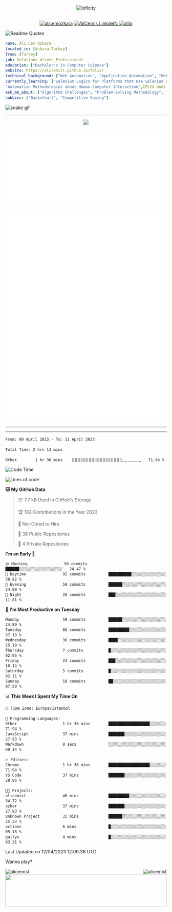 <p align="center">
<img alt="loficity" width="800px" src="https://github.com/HyunCafe/HyunCafe/raw/main/assests/loficity.gif"</img>
</p>
<p align="center">
<br/>
  <a href="https://www.buymeacoffee.com/alicemozkara"> <img src="https://cdn.buymeacoffee.com/buttons/v2/default-yellow.png" height="50" width="210" alt="alicemozkara" /></a>
<a href="https://www.linkedin.com/in/ali-cem-oz/">
  <img alt="AliCem's LinkdeIN" width="40px" src="https://user-images.githubusercontent.com/43545812/144035037-0f415fc7-9f96-4517-a370-ccc6e78a714b.png" />
  
</a>
<a href="https://www.leetcode.com/alilo" target="blank"><img src="https://raw.githubusercontent.com/rahuldkjain/github-profile-readme-generator/master/src/images/icons/Social/leet-code.svg" alt="alilo"  width="30px" /></a>

<br>
  
</p>

 ![Readme Quotes](https://quotes-github-readme.vercel.app/api?type=horizontal&theme=nord) 
  




```yaml
name: Ali Cem Özkara
located_in: [Ankara-Turkey]
from: [Turkey]
job: Solutions-driven Professional
education: ["Bachelor's in Computer Science"]
website: https://alicemist.github.io/folio/
technical_background: ["Web Automation", "Application Automation", "Web Technologies", "Cloud Technologies", "NLP Techniques"]
currently_learning: ["Selenium Logics for Platforms that Use Selenium Backend", 
"Automation Methodologies about Human-Computer Interaction",CPLEX modelling]
ask_me_about: ["Algorithm Challenges", "Problem-Solving Methodology", "Python", "Node.js", "React.js", "TypeScript","LeetCode"]
hobbies: ["Basketball", "Competitive Gaming"]
```

![snake gif](https://github.com/alicemist/alicemist/blob/output/github-contribution-grid-snake.svg)
<hr>
<p align="center">
  <img alig src="https://github-profile-trophy.vercel.app/?username=alicemist&column=6&rank=SSS,SS,S,AAA,AA,A,B,C" />
</p>



![Metrics](https://raw.githubusercontent.com/alicemist/alicemist/main/github-metrics.svg)

![Metrics](https://raw.githubusercontent.com/alicemist/alicemist/main/metrics.plugin.habits.charts.svg)
![Metrics](https://raw.githubusercontent.com/alicemist/alicemist/main/metrics.plugin.leetcode.svg)
<hr>

<hr>

<!--START_SECTION:WAKA-->

```text
From: 09 April 2023 - To: 11 April 2023

Total Time: 2 hrs 13 mins

Other        1 hr 36 mins    ⣿⣿⣿⣿⣿⣿⣿⣿⣿⣿⣿⣿⣿⣿⣿⣿⣿⣿⣀⣀⣀⣀⣀⣀⣀   71.94 %
```

<!--END_SECTION:WAKA-->
<!--START_SECTION:time-->
![Code Time](http://img.shields.io/badge/Code%20Time-3%20hrs%2029%20mins-blue)

![Lines of code](https://img.shields.io/badge/From%20Hello%20World%20I%27ve%20Written-49.9%20thousand%20lines%20of%20code-blue)

**🐱 My GitHub Data** 

> 📦 7.7 kB Used in GitHub's Storage 
 > 
> 🏆 163 Contributions in the Year 2023
 > 
> 🚫 Not Opted to Hire
 > 
> 📜 38 Public Repositories 
 > 
> 🔑 4 Private Repositories 
 > 
**I'm an Early 🐤** 

```text
🌞 Morning                58 commits          ██████░░░░░░░░░░░░░░░░░░░   24.47 % 
🌆 Daytime                92 commits          ██████████░░░░░░░░░░░░░░░   38.82 % 
🌃 Evening                59 commits          ██████░░░░░░░░░░░░░░░░░░░   24.89 % 
🌙 Night                  28 commits          ███░░░░░░░░░░░░░░░░░░░░░░   11.81 % 
```
📅 **I'm Most Productive on Tuesday** 

```text
Monday                   59 commits          ██████░░░░░░░░░░░░░░░░░░░   24.89 % 
Tuesday                  88 commits          █████████░░░░░░░░░░░░░░░░   37.13 % 
Wednesday                36 commits          ████░░░░░░░░░░░░░░░░░░░░░   15.19 % 
Thursday                 7 commits           █░░░░░░░░░░░░░░░░░░░░░░░░   02.95 % 
Friday                   24 commits          ███░░░░░░░░░░░░░░░░░░░░░░   10.13 % 
Saturday                 5 commits           █░░░░░░░░░░░░░░░░░░░░░░░░   02.11 % 
Sunday                   18 commits          ██░░░░░░░░░░░░░░░░░░░░░░░   07.59 % 
```


📊 **This Week I Spent My Time On** 

```text
🕑︎ Time Zone: Europe/Istanbul

💬 Programming Languages: 
Other                    1 hr 36 mins        ██████████████████░░░░░░░   71.94 % 
JavaScript               37 mins             ███████░░░░░░░░░░░░░░░░░░   27.93 % 
Markdown                 0 secs              ░░░░░░░░░░░░░░░░░░░░░░░░░   00.14 % 

🔥 Editors: 
Chrome                   1 hr 36 mins        ██████████████████░░░░░░░   71.94 % 
VS Code                  37 mins             ███████░░░░░░░░░░░░░░░░░░   28.06 % 

🐱‍💻 Projects: 
alicemist                46 mins             █████████░░░░░░░░░░░░░░░░   34.72 % 
ozkar                    37 mins             ███████░░░░░░░░░░░░░░░░░░   27.93 % 
Unknown Project          33 mins             ██████░░░░░░░░░░░░░░░░░░░   25.33 % 
actions                  6 mins              █░░░░░░░░░░░░░░░░░░░░░░░░   05.18 % 
guilyx                   4 mins              █░░░░░░░░░░░░░░░░░░░░░░░░   03.31 % 
```


 Last Updated on 12/04/2023 12:09:36 UTC
<!--END_SECTION:time-->

Wanna play?
 <div align=center>
  
<img align="left" src="https://github-readme-stats.vercel.app/api/top-langs?username=alicemist&show_icons=true&locale=en&layout=compact" alt="alicemist" />

<img align="right" src="https://github-readme-streak-stats.herokuapp.com/?user=alicemist" alt="alicemist" />
</div>
<div align=center>
  <img  height=100px width= 100% src="https://capsule-render.vercel.app/api?type=waving&color=gradient&height=60&section=footer"/>
</div>

